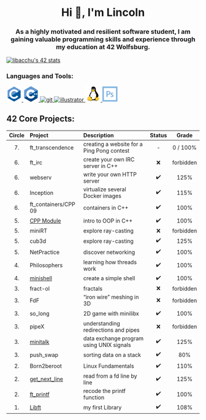 <h1 align="center">Hi 👋, I'm Lincoln</h1>
<h3 align="center">As a highly motivated and resilient software student, I am gaining valuable programming skills and experience through my education at 42 Wolfsburg.</h3>

<a href="https://github.com/JaeSeoKim/badge42"><img src="https://badge42.vercel.app/api/v2/clbz2enp500160fkz8jha4orj/stats?cursusId=21&coalitionId=undefined" alt="libacchu's 42 stats" /></a>

<p align="left">
</p>

<h3 align="left">Languages and Tools:</h3>
<p align="left"> <a href="https://www.cprogramming.com/" target="_blank" rel="noreferrer"> <img src="https://raw.githubusercontent.com/devicons/devicon/master/icons/c/c-original.svg" alt="c" width="40" height="40"/> </a> <a href="https://www.w3schools.com/cpp/" target="_blank" rel="noreferrer"> <img src="https://raw.githubusercontent.com/devicons/devicon/master/icons/cplusplus/cplusplus-original.svg" alt="cplusplus" width="40" height="40"/> </a> <a href="https://git-scm.com/" target="_blank" rel="noreferrer"> <img src="https://www.vectorlogo.zone/logos/git-scm/git-scm-icon.svg" alt="git" width="40" height="40"/> </a> <a href="https://www.adobe.com/in/products/illustrator.html" target="_blank" rel="noreferrer"> <img src="https://www.vectorlogo.zone/logos/adobe_illustrator/adobe_illustrator-icon.svg" alt="illustrator" width="40" height="40"/> </a> <a href="https://www.linux.org/" target="_blank" rel="noreferrer"> <img src="https://raw.githubusercontent.com/devicons/devicon/master/icons/linux/linux-original.svg" alt="linux" width="40" height="40"/> </a> <a href="https://www.photoshop.com/en" target="_blank" rel="noreferrer"> <img src="https://raw.githubusercontent.com/devicons/devicon/master/icons/photoshop/photoshop-line.svg" alt="photoshop" width="40" height="40"/> </a> </p>

<h2 align="left">42 Core Projects:</h2>
  
|Circle | Project | Description | Status | Grade |
| :-: | :- | :- | :-: | :-: |
| 7. | ft_transcendence | creating a website for a Ping Pong contest | - | 0 / 100% |
| 6. | ft_irc | create your own IRC server in C++ | ❌ | forbidden |
| 6. | webserv | write your own HTTP server | ✔️ | 125% |
| 6. | Inception | virtualize several Docker images | ✔️ | 115% |
| 6. | ft_containers/CPP 09 | containers in C++ | ✔️ | 100% |
| 5. | [CPP Module](https://github.com/libacchu/CPP_Module) | intro to OOP in C++ | ✔️ | 100% |
| 5. | miniRT | explore ray-casting | ❌ | forbidden |
| 5. | cub3d | explore ray-casting| ✔️  | 125% |
| 5. | NetPractice | discover networking | ✔️ | 100% |
| 4. | Philosophers | learning how threads work | ✔️ | 100% |
| 4. | [minishell](https://github.com/libacchu/minishell) | create a simple shell | ✔️ | 100% |
| 3. | fract-ol | fractals | ❌ | forbidden |
| 3. | FdF | “iron wire” meshing in 3D | ❌ | forbidden |
| 3. | so_long | 2D game with minilibx | ✔️ | 100% |
| 3. | pipeX | understanding redirections and pipes | ❌ | forbidden |
| 3. | [minitalk](https://github.com/libacchu/minitalk) | data exchange program using UNIX signals | ✔️ | 125% |
| 3. | push_swap | sorting data on a stack | ✔️ | 80% |
| 2. | Born2beroot | Linux Fundamentals | ✔️ | 110% |
| 2. | [get_next_line](https://github.com/libacchu/get_next_line) | read from a fd line by line | ✔️ | 125%|
| 2. | [ft_printf](https://github.com/libacchu/ft_printf) | recode the printf function | ✔️ | 100% |
| 1. | [Libft](https://github.com/libacchu/libft-42) | my first Library | ✔️ | 108% |
 
